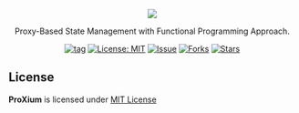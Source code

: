 <p align="center">
    <img src="https://github.com/fauzan121002/proxium/blob/master/dist/proxium.gif"></img>
</p>

<p align="center">
    Proxy-Based State Management with Functional Programming Approach.
</p>

<div align="center">

[![tag](https://img.shields.io/github/tag/fauzan121002/proxium.svg)](https://github.com/fauzan121002/proxium/actions) [![License: MIT](https://img.shields.io/badge/License-MIT-blue.svg)](https://github.com/fauzan121002/proxium/blob/master/LICENSE) [![Issue](https://img.shields.io/github/issues/fauzan121002/proxium)](https://img.shields.io/github/issues/fauzan121002/proxium) [![Forks](https://img.shields.io/github/forks/fauzan121002/proxium)](https://img.shields.io/github/forks/fauzan121002/proxium) [![Stars](https://img.shields.io/github/stars/fauzan121002/proxium)](https://img.shields.io/github/stars/fauzan121002/proxium)

</div>

## License

**ProXium** is licensed under [MIT License](./LICENSE)
